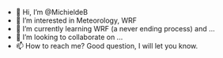 - 👋 Hi, I’m @MichieldeB
- 👀 I’m interested in Meteorology, WRF
- 🌱 I’m currently learning WRF (a never ending process) and ...
- 💞️ I’m looking to collaborate on ...
- 📫 How to reach me? Good question, I will let you know. 

<!---
MichieldeB/MichieldeB is a ✨ special ✨ repository because its `README.md` (this file) appears on your GitHub profile.
You can click the Preview link to take a look at your changes.
--->
